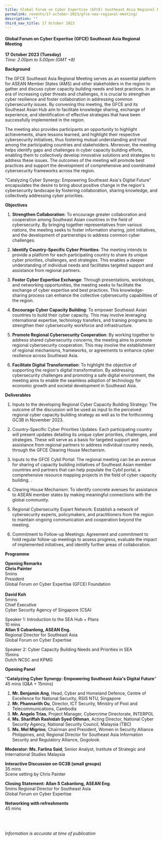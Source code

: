 ```yaml
---
title: Global Forum on Cyber Expertise (GFCE) Southeast Asia Regional Meeting
permalink: /events/17-october-2023/gfce-sea-regional-meeting/
description: ""
third_nav_title: 17 October 2023
---
```

#### **Global Forum on Cyber Expertise (GFCE) Southeast Asia Regional Meeting**

**17 October 2023 (Tuesday)**  
*Time: 2.00pm to 5.00pm (GMT +8)*

**Background**

The GFCE Southeast Asia Regional Meeting serves as an essential platform for ASEAN Member States (AMS) and other stakeholders in the region to gather and discuss cyber capacity building needs and best practices. In an era of increasing cyber threats and challenges, it is crucial to strengthen cyber resilience and foster collaboration in addressing common cybersecurity issues. By convening this meeting, the GFCE and its Southeast Asian Hub aim to facilitate knowledge sharing, exchange of experience, and identification of effective strategies that have been successfully implemented in the region. 

The meeting also provides participants an opportunity to highlight achievements, share lessons learned, and highlight their respective cybersecurity initiatives, thus fostering mutual understanding and trust among the participating countries and stakeholders. Moreover, the meeting helps identify gaps and challenges in cyber capacity building efforts, enabling them to collectively develop innovative solutions and strategies to address these issues. The outcomes of the meeting will promote best practices and support the development of comprehensive and coordinated cybersecurity frameworks across the region.

"Catalyzing Cyber Synergy: Empowering Southeast Asia's Digital Future" encapsulates the desire to bring about positive change in the region's cybersecurity landscape by fostering collaboration, sharing knowledge, and collectively addressing cyber priorities.

**Objectives**

1. **Strengthen Collaboration**: To encourage greater collaboration and cooperation among Southeast Asian countries in the field of cybersecurity. By bringing together representatives from various nations, the meeting seeks to foster information sharing, joint initiatives, and the development of partnerships to address common cyber challenges.

2. **Identify Country-Specific Cyber Priorities**: The meeting intends to provide a platform for each participating country to share its unique cyber priorities, challenges, and strategies. This enables a deeper understanding of individual needs and facilitates targeted support and assistance from regional partners.

3. **Foster Cyber Expertise Exchange**: Through presentations, workshops, and networking opportunities, the meeting seeks to facilitate the exchange of cyber expertise and best practices. This knowledge-sharing process can enhance the collective cybersecurity capabilities of the region.

4. **Encourage Cyber Capacity Building**: To empower Southeast Asian countries to build their cyber capacity. This may involve leveraging international expertise, technology transfers, and training programs to strengthen their cybersecurity workforce and infrastructure.

5. **Promote Regional Cybersecurity Cooperation**: By working together to address shared cybersecurity concerns, the meeting aims to promote regional cybersecurity cooperation. This may involve the establishment of regional mechanisms, frameworks, or agreements to enhance cyber resilience across Southeast Asia.

6. **Facilitate Digital Transformation**: To highlight the objective of supporting the region's digital transformation. By addressing cybersecurity challenges and promoting a safe digital environment, the meeting aims to enable the seamless adoption of technology for economic growth and societal development in Southeast Asia.

**Deliverables**

1. Inputs to the developing Regional Cyber Capacity Building Strategy: The outcome of the discussion will be used as input to the perceived regional cyber capacity building strategy as well as to the forthcoming GC3B in November 2023. 

2. Country-Specific Cyber Priorities Updates: Each participating country will present updates detailing its unique cyber priorities, challenges, and strategies. These will serve as a basis for targeted support and assistance from regional partners to address individual country needs, through the GFCE Clearing House Mechanism.

3. Inputs to the GFCE Cybil Portal: The regional meeting can be an avenue for sharing of capacity building initiatives of Southeast Asian member countries and partners that can help populate the Cybil portal, a comprehensive resource mapping projects in the field of cyber capacity building. . 

4. Clearing House Mechanism: To identify concrete avenues for assistance to ASEAN member states by making meaningful connections with the global community.

5. Regional Cybersecurity Expert Network: Establish a network of cybersecurity experts, policymakers, and practitioners from the region to maintain ongoing communication and cooperation beyond the meeting.

7. Commitment to Follow-up Meetings: Agreement and commitment to hold regular follow-up meetings to assess progress, evaluate the impact of implemented initiatives, and identify further areas of collaboration.

**Programme** 

**Opening Remarks**
<br>**Chris Painter**                                                                                 <br>5mins
<br>President
<br>Global Forum on Cyber Expertise (GFCE) Foundation                <br>               
**David Koh**                                                                                                <br> 5mins
<br>Chief Executive
<br>Cyber Security Agency of Singapore (CSA)   

Speaker 1: Introduction to the SEA Hub + Plans                            
10 mins 
<br>**Allan S Cabanlong, ASEAN Eng.**
<br>Regional Director for Southeast Asia
<br>Global Forum on Cyber Expertise

Speaker 2:  Cyber Capacity Building Needs and Priorities in SEA     <br> 15mins
 <br>Dutch NCSC and KPMG

**Opening Panel**
 
“**Catalyzing Cyber Synergy: Empowering Southeast Asia's Digital Future**” <br>45 mins (Q&amp;A + 15mins)
 
1. **Mr. Benjamin Ang**, Head, Cyber and Homeland Defence, Centre of Excellence for National Security, RSIS NTU, Singapore
2. **Mr. Phannarith Ou**, Director, ICT Security, Ministry of Post and Telecommunications, Cambodia
3. **Mr. Angelo Trias**, Project Manager, Cybercrime Directorate, INTERPOL
4. **Ms. Shariffah Rashidah Syed Othman**, Acting Director, National Cyber Security Agency, National Security Council, Malaysia (TBC)
5. **Ms. Mel Migrino**, Chairman and President, Women in Security Alliance Philippines, and; Regional Director for Southeast Asia Information Security and Regulatory Alliance, Gogolook.
 
**Moderator: Ms. Farlina Said**, Senior Analyst, Institute of Strategic and International Studies Malaysia

**Interactive Discussion on GC3B (small groups)**                                <br> 35 mins
<br>Scene setting by Chris Painter

**Closing Statement:   Allan S Cabanlong, ASEAN Eng**.                    <br> 5mins
Regional Director for Southeast Asia
<br>Global Forum on Cyber Expertise

**Networking with refreshments**                                                               <br> 45 mins



<br><br><br>
*Information is accurate at time of publication*